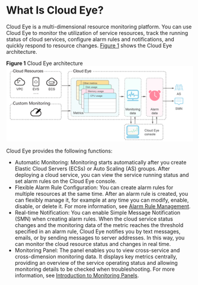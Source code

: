 # What Is Cloud Eye?<a name="EN-US_TOPIC_0084572154"></a>

Cloud Eye is a multi-dimensional resource monitoring platform. You can use Cloud Eye to monitor the utilization of service resources, track the running status of cloud services, configure alarm rules and notifications, and quickly respond to resource changes.  [Figure 1](#fig1135112504519)  shows the Cloud Eye architecture.

**Figure  1**  Cloud Eye architecture<a name="fig1135112504519"></a>  
![](figures/cloud-eye-architecture.png "cloud-eye-architecture")

Cloud Eye provides the following functions:

-   Automatic Monitoring: Monitoring starts automatically after you create Elastic Cloud Servers \(ECSs\) or Auto Scaling \(AS\) groups. After deploying a cloud service, you can view the service running status and set alarm rules on the Cloud Eye console. 
-   Flexible Alarm Rule Configuration: You can create alarm rules for multiple resources at the same time. After an alarm rule is created, you can flexibly manage it, for example at any time you can modify, enable, disable, or delete it. For more information, see  [Alarm Rule Management](alarm_rule_management).
-   Real-time Notification: You can enable Simple Message Notification \(SMN\) when creating alarm rules. When the cloud service status changes and the monitoring data of the metric reaches the threshold specified in an alarm rule, Cloud Eye notifies you by text messages, emails, or by sending messages to server addresses. In this way, you can monitor the cloud resource status and changes in real time.
-   Monitoring Panel: The panel enables you to view cross-service and cross-dimension monitoring data. It displays key metrics centrally, providing an overview of the service operating status and allowing monitoring details to be checked when troubleshooting. For more information, see  [Introduction to Monitoring Panels](introduction-to-monitoring-panels.md).

